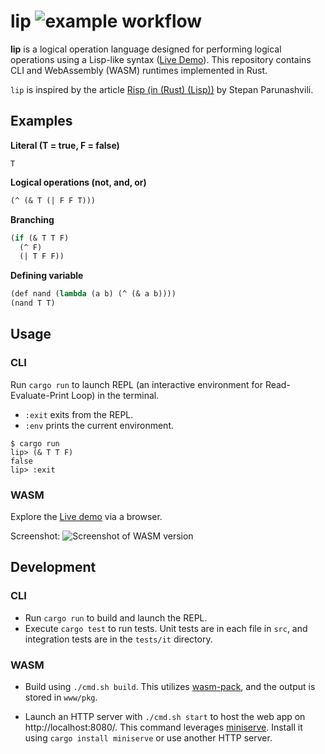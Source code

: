 # lip ![example workflow](https://github.com/momori256/lip/actions/workflows/general.yml/badge.svg)

**lip** is a logical operation language designed for performing logical operations using a Lisp-like syntax ([Live Demo](https://momori256.github.io/lip/www/)). This repository contains CLI and WebAssembly (WASM) runtimes implemented in Rust.

`lip` is inspired by the article [Risp (in (Rust) (Lisp))](https://stopa.io/post/222) by Stepan Parunashvili.

## Examples

**Literal (T = true, F = false)**

```
T
```

**Logical operations (not, and, or)**

```lisp
(^ (& T (| F F T)))
```

**Branching**

```lisp
(if (& T T F)
  (^ F)
  (| T F F))
```

**Defining variable**

```lisp
(def nand (lambda (a b) (^ (& a b))))
(nand T T)
```

## Usage

### CLI

Run `cargo run` to launch REPL (an interactive environment for Read-Evaluate-Print Loop) in the terminal.  

- `:exit` exits from the REPL.
- `:env` prints the current environment.

```
$ cargo run
lip> (& T T F)
false
lip> :exit
```

### WASM

Explore the [Live demo](https://momori256.github.io/lip/www/) via a browser.

Screenshot:
![Screenshot of WASM version](https://github.com/momori256/lip/assets/90558309/aece5b0a-1d26-4e74-b18e-42a3a3ef08c8)

## Development

### CLI

- Run `cargo run` to build and launch the REPL.
- Execute `cargo test` to run tests. Unit tests are in each file in `src`, and integration tests are in the `tests/it` directory.

### WASM

- Build using `./cmd.sh build`. This utilizes [wasm-pack](https://github.com/rustwasm/wasm-pack), and the output is stored in `www/pkg`.

- Launch an HTTP server with `./cmd.sh start` to host the web app on http://localhost:8080/. This command leverages [miniserve](https://github.com/svenstaro/miniserve). Install it using `cargo install miniserve` or use another HTTP server.

